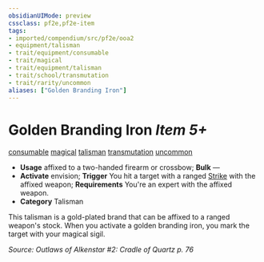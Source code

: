 ```yaml
---
obsidianUIMode: preview
cssclass: pf2e,pf2e-item
tags:
- imported/compendium/src/pf2e/ooa2
- equipment/talisman
- trait/equipment/consumable
- trait/magical
- trait/equipment/talisman
- trait/school/transmutation
- trait/rarity/uncommon
aliases: ["Golden Branding Iron"]
---
```

# Golden Branding Iron *Item 5+*  
[consumable](consumable.md)  [magical](magical.md)  [talisman](talisman.md)  [transmutation](transmutation.md)  [uncommon](uncommon.md)  

- **Usage** affixed to a two-handed firearm or crossbow; **Bulk** —
- **Activate** envision; **Trigger** You hit a target with a ranged [Strike](strike.md) with the affixed weapon; **Requirements** You're an expert with the affixed weapon.
- **Category** Talisman

This talisman is a gold-plated brand that can be affixed to a ranged weapon's stock. When you activate a golden branding iron, you mark the target with your magical sigil.

*Source: Outlaws of Alkenstar #2: Cradle of Quartz p. 76*